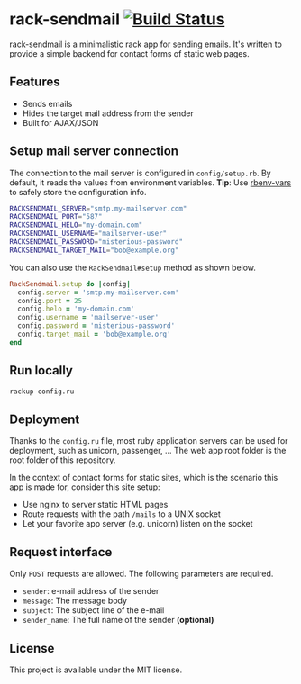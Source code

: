 rack-sendmail [![Build Status](https://travis-ci.org/nsommer/rack-sendmail.svg?branch=master)](https://travis-ci.org/nsommer/rack-sendmail)
=============

rack-sendmail is a minimalistic rack app for sending emails. It's written to
provide a simple backend for contact forms of static web pages.

## Features

* Sends emails
* Hides the target mail address from the sender
* Built for AJAX/JSON

## Setup mail server connection

The connection to the mail server is configured in `config/setup.rb`. By default,
it reads the values from environment variables. **Tip**: Use [rbenv-vars](https://github.com/rbenv/rbenv-vars) to safely store the configuration
info.

```bash
RACKSENDMAIL_SERVER="smtp.my-mailserver.com"
RACKSENDMAIL_PORT="587"
RACKSENDMAIL_HELO="my-domain.com"
RACKSENDMAIL_USERNAME="mailserver-user"
RACKSENDMAIL_PASSWORD="misterious-password"
RACKSENDMAIL_TARGET_MAIL="bob@example.org"
```

You can also use the `RackSendmail#setup` method as shown below.

```ruby
RackSendmail.setup do |config|
  config.server = 'smtp.my-mailserver.com'
  config.port = 25
  config.helo = 'my-domain.com'
  config.username = 'mailserver-user'
  config.password = 'misterious-password'
  config.target_mail = 'bob@example.org'
end
```

## Run locally

```bash
rackup config.ru
```

## Deployment

Thanks to the `config.ru` file, most ruby application servers can be used for
deployment, such as unicorn, passenger, ... The web app root folder is the root
folder of this repository.

In the context of contact forms for static sites, which is the scenario this
app is made for, consider this site setup:

* Use nginx to server static HTML pages
* Route requests with the path `/mails` to a UNIX socket
* Let your favorite app server (e.g. unicorn) listen on the socket

## Request interface

Only `POST` requests are allowed. The following parameters are required.

* `sender`: e-mail address of the sender
* `message`: The message body
* `subject`: The subject line of the e-mail
* `sender_name`: The full name of the sender **(optional)**

## License

This project is available under the MIT license.
